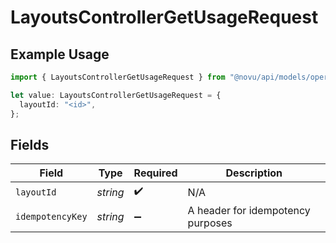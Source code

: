 # LayoutsControllerGetUsageRequest

## Example Usage

```typescript
import { LayoutsControllerGetUsageRequest } from "@novu/api/models/operations";

let value: LayoutsControllerGetUsageRequest = {
  layoutId: "<id>",
};
```

## Fields

| Field                             | Type                              | Required                          | Description                       |
| --------------------------------- | --------------------------------- | --------------------------------- | --------------------------------- |
| `layoutId`                        | *string*                          | :heavy_check_mark:                | N/A                               |
| `idempotencyKey`                  | *string*                          | :heavy_minus_sign:                | A header for idempotency purposes |